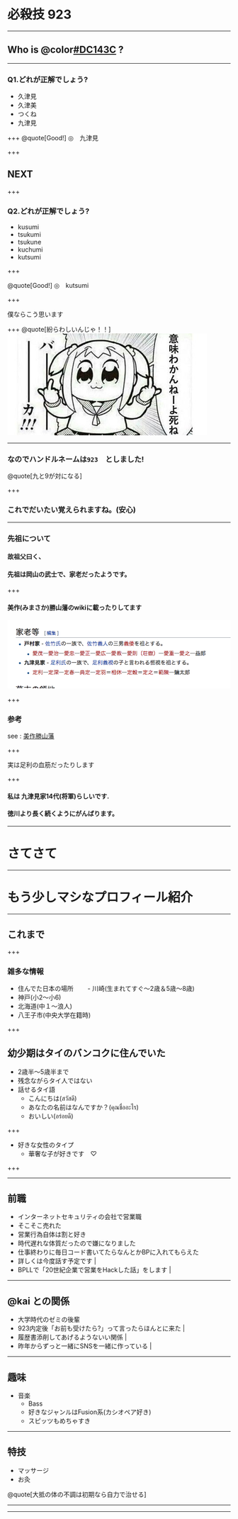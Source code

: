 # 必殺技 923

---
## Who is @color[#DC143C](923) ?

---
### Q1.どれが正解でしょう?

- 久津見
- 久津美
- つくね
- 九津見

+++
@quote[Good!]
◎　九津見

+++

## NEXT

+++
### Q2.どれが正解でしょう?

- kusumi
- tsukumi
- tsukune
- kuchumi
- kutsumi

+++

@quote[Good!]
◎　kutsumi

+++

僕ならこう思います

+++
@quote[紛らわしいんじゃ！！]
![alt](./popte.jpg)

---

### なのでハンドルネームは`923`　としました!

@quote[九と9が対になる]

+++

### これでだいたい覚えられますね。(安心)

---
### 先祖について
#### 故祖父曰く、
#### 先祖は岡山の武士で、家老だったようです。

+++
#### 美作(みまさか)勝山藩のwikiに載ったりしてます
![alt](./wiki.png)

+++
### 参考
see : [美作勝山藩](https://ja.wikipedia.org/wiki/%E7%BE%8E%E4%BD%9C%E5%8B%9D%E5%B1%B1%E8%97%A9)

+++

実は足利の血筋だったりします

+++
#### 私は 九津見家14代(将軍)らしいです.
#### 徳川より長く続くようにがんばります。

---

# さてさて

---

# もう少しマシなプロフィール紹介

---
## これまで

+++
### 雑多な情報
- 住んでた日本の場所
　　- 川崎(生まれてすぐ〜2歳＆5歳〜8歳)
 - 神戸(小2〜小6)
 - 北海道(中１〜浪人)
 - 八王子市(中央大学在籍時)
 
+++
## 幼少期はタイのバンコクに住んでいた
- 2歳半〜5歳半まで
- 残念ながらタイ人ではない
- 話せるタイ語
  - こんにちは(สวัสดี)
  - あなたの名前はなんですか？(คุณชื่ออะไร)
  - おいしい(อร่อยดี)
  
+++

- 好きな女性のタイプ
  - 華奢な子が好きです　♡
  
+++

---
## 前職
- インターネットセキュリティの会社で営業職
- そこそこ売れた
- 営業行為自体は割と好き
- 時代遅れな体質だったので嫌になりました
- 仕事終わりに毎日コード書いてたらなんとかBPに入れてもらえた
- 詳しくは今度話す予定です |
 - BPLLで「20世紀企業で営業をHackした話」をします  |

---
## @kai との関係
- 大学時代のゼミの後輩
- 923内定後「お前も受けたら?」って言ったらほんとに来た |
- 履歴書添削してあげるようないい関係 |
- 昨年からずっと一緒にSNSを一緒に作っている |

---
## 趣味
- 音楽
  - Bass
  - 好きなジャンルはFusion系(カシオペア好き)
  - スピッツもめちゃすき

---
## 特技
- マッサージ
- お灸

@quote[大抵の体の不調は初期なら自力で治せる]


---

---








